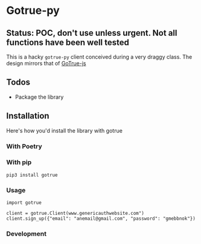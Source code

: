 
# Gotrue-py

## Status: POC, don't use unless urgent. Not all functions have been well tested
This is a hacky `gotrue-py` client conceived during a very draggy class. The design mirrors that of [GoTrue-js](https://github.com/supabase/gotrue-js/blob/master/infra/db/00-schema.sql)

## Todos 
- Package the library

## Installation

Here's how you'd install the library with gotrue 
### With Poetry


### With pip
`pip3 install gotrue`


### Usage
```
import gotrue

client = gotrue.Client(www.genericauthwebsite.com")
client.sign_up({"email": "anemail@gmail.com", "password": "gmebbnok"})
```


### Development

